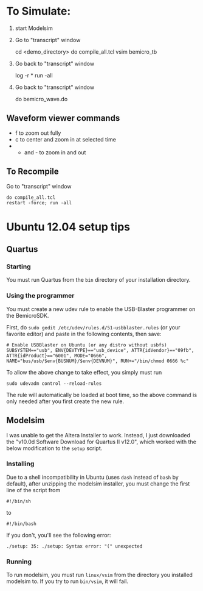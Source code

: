 
# To Simulate:

1) start Modelsim

2) Go to "transcript" window

    cd <demo_directory>
    do compile_all.tcl
    vsim bemicro_tb

3) Go back to "transcript" window

    log -r *
    run -all

4) Go back to "transcript" window

    do bemicro_wave.do

## Waveform viewer commands

* f to zoom out fully
* c to center and zoom in at selected time
* + and - to zoom in and out

## To Recompile

Go to "transcript" window

    do compile_all.tcl
    restart -force; run -all

# Ubuntu 12.04 setup tips

## Quartus

### Starting

You must run Quartus from the `bin` directory of your installation directory.

### Using the programmer

You must create a new udev rule to enable the USB-Blaster programmer on the BemicroSDK.

First, do `sudo gedit /etc/udev/rules.d/51-usbblaster.rules` (or your favorite editor)
and paste in the following contents, then save:

    # Enable USBBlaster on Ubuntu (or any distro without usbfs)
    SUBSYSTEM=="usb", ENV{DEVTYPE}=="usb_device", ATTR{idVendor}=="09fb", ATTR{idProduct}=="6001", MODE="0666", NAME="bus/usb/$env{BUSNUM}/$env{DEVNUM}", RUN+="/bin/chmod 0666 %c"

To allow the above change to take effect, you simply must run

    sudo udevadm control --reload-rules

The rule will automatically be loaded at boot time, so the above command is only needed after you first create the new rule.

## Modelsim

I was unable to get the Altera Installer to work. Instead, I just downloaded the "v10.0d Software Download for Quartus II v12.0", which worked with the below modification to the `setup` script.

### Installing

Due to a shell incompatibility in Ubuntu (uses `dash` instead of `bash` by default), after unzipping the modelsim installer, you must change the first line of the script from

    #!/bin/sh

to

    #!/bin/bash

If you don't, you'll see the following error:

    ./setup: 35: ./setup: Syntax error: "(" unexpected

### Running

To run modelsim, you must run `linux/vsim` from the directory you installed modelsim to. If you try to run `bin/vsim`, it will fail.


